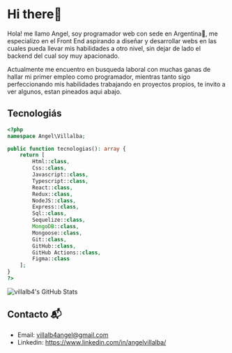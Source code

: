 # Hi there👋
Hola! me llamo Angel, soy programador web con sede en Argentina🌴, me especializo en el Front End aspirando a diseñar y desarrollar webs en las cuales pueda llevar mis habilidades a otro nivel, sin dejar de lado el backend del cual soy muy apacionado. 

Actualmente me encuentro en busqueda laboral con muchas ganas de hallar mi primer empleo como programador, mientras tanto sigo perfeccionando mis habilidades trabajando en proyectos propios, te invito a ver algunos, estan pineados aqui abajo.

## Tecnologiás

```php
<?php
namespace Angel\Villalba;

public function tecnologias(): array {
    return [
        Html::class,
        Css::class,
        Javascript::class,
        Typescript::class,
        React::class,
        Redux::class,
        NodeJS::class,
        Express::class,
        Sql::class,
        Sequelize::class,
        MongoDB::class,
        Mongoose::class,
        Git::class,
        GitHub::class,
        GitHub Actions::class,
        Figma::class
    ];
}
?>
```
<img src="https://github-readme-stats.vercel.app/api?username=villalb4&show_icons=true&theme=onedark" alt="villalb4's GitHub Stats">

## Contacto 📬
- Email: villalb4angel@gmail.com
- Linkedin: https://www.linkedin.com/in/angelvillalba/
